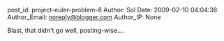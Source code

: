 post_id: project-euler-problem-8
Author: Sol
Date: 2009-02-10 04:04:38
Author_Email: noreply@blogger.com
Author_IP: None

Blast, that didn't go well, posting-wise....

